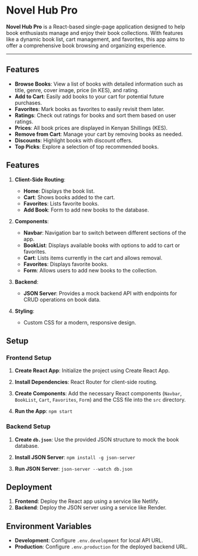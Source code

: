 # Novel Hub Pro

**Novel Hub Pro** is a React-based single-page application designed to help book enthusiasts manage and enjoy their book collections. With features like a dynamic book list, cart management, and favorites, this app aims to offer a comprehensive book browsing and organizing experience.

---
## Features

-   **Browse Books**: View a list of books with detailed information such as title, genre, cover image, price (in KES), and rating.
-   **Add to Cart**: Easily add books to your cart for potential future purchases.
-   **Favorites**: Mark books as favorites to easily revisit them later.
-   **Ratings**: Check out ratings for books and sort them based on user ratings.
-   **Prices**: All book prices are displayed in Kenyan Shillings (KES).
-   **Remove from Cart**: Manage your cart by removing books as needed.
-   **Discounts**: Highlight books with discount offers.
-   **Top Picks**: Explore a selection of top recommended books.

## Features

1.  **Client-Side Routing**:
    
    -   **Home**: Displays the book list.
    -   **Cart**: Shows books added to the cart.
    -   **Favorites**: Lists favorite books.
    -   **Add Book**: Form to add new books to the database.
2.  **Components**:
    
    -   **Navbar**: Navigation bar to switch between different sections of the app.
    -   **BookList**: Displays available books with options to add to cart or favorites.
    -   **Cart**: Lists items currently in the cart and allows removal.
    -   **Favorites**: Displays favorite books.
    -   **Form**: Allows users to add new books to the collection.
3.  **Backend**:
    
    -   **JSON Server**: Provides a mock backend API with endpoints for CRUD operations on book data.
4.  **Styling**:
    
    -   Custom CSS for a modern, responsive design.

## Setup

### Frontend Setup

1.  **Create React App**: Initialize the project using Create React App.
    
2.  **Install Dependencies**: React Router for client-side routing.
              
3.  **Create Components**: Add the necessary React components (`Navbar`, `BookList`, `Cart`, `Favorites`, `Form`) and the CSS file into the `src` directory.
    
4.  **Run the App**: `npm start` 
    

### Backend Setup

1.  **Create `db.json`**: Use the provided JSON structure to mock the book database.
    
2.  **Install JSON Server**: `npm install -g json-server` 
    
3.  **Run JSON Server**: `json-server --watch db.json` 
    

## Deployment

1.  **Frontend**: Deploy the React app using a service like Netlify.
2.  **Backend**: Deploy the JSON server using a service like Render.

## Environment Variables

-   **Development**: Configure `.env.development` for local API URL.
-   **Production**: Configure `.env.production` for the deployed backend URL.

